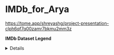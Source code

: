 # IMDb_for_Arya

https://tome.app/shreyashg/project-presentation-clph6qf7q00zamr7bkmu2mm3z

<a name="_page0_x69.69_y423.22"></a>**IMDb Dataset Legend**

<Details>

Each dataset is contained in a gzipped, tab-separated-values (TSV) formatted file in the UTF-8 character set. The first line in each file contains headers that describe what is in each column. A ‘\N’ is used to denote that a particular field is missing or null for that title/name. The available datasets are as follows:

<a name="_page0_x60.71_y555.04"></a>**title.akas.tsv.gz**

- titleId (string) - a tconst, an alphanumeric unique identifier of the title
- ordering (integer) – a number to uniquely identify rows for a given titleId
- title (string) – the localized title
- region (string) - the region for this version of the title
- language (string) - the language of the title
- types (array) - Enumerated set of attributes for this alternative title. One or more of the following: "alternative", "dvd", "festival", "tv", "video", "working", "original", "imdbDisplay". New values may be added in the future without warning
- attributes (array) - Additional terms to describe this alternative title, not enumerated
- isOriginalTitle (boolean) – 0: not original title; 1: original title <a name="_page1_x60.71_y183.54"></a>**title.basics.tsv.gz**
- tconst (string) - alphanumeric unique identifier of the title
- titleType (string) – the type/format of the title (e.g. movie, short, tvseries, tvepisode, video, etc)
- primaryTitle (string) – the more popular title / the title used by the filmmakers on promotional materials at the point of release
- originalTitle (string) - original title, in the original language
- isAdult (boolean) - 0: non-adult title; 1: adult title
- startYear (YYYY) – represents the release year of a title. In the case of TV Series, it is the series start year ![](Aspose.Words.6ef9d709-0a24-4a63-90ff-a7a4701c44f5.002.png) endYear (YYYY) – TV Series end year. ‘\N’ for all other title types ![](Aspose.Words.6ef9d709-0a24-4a63-90ff-a7a4701c44f5.003.png) runtimeMinutes – primary runtime of the title, in minutes ![](Aspose.Words.6ef9d709-0a24-4a63-90ff-a7a4701c44f5.004.png) genres (string array) – includes up to three genres associated with the title

<a name="_page1_x60.71_y549.05"></a>**title.crew.tsv.gz**

- tconst (string) - alphanumeric unique identifier of the title
- directors (array of nconsts) - director(s) of the given title
- writers (array of nconsts) – writer(s) of the given title

<a name="_page1_x60.71_y680.87"></a>**title.episode.tsv.gz**

- tconst (string) - alphanumeric identifier of episode
- parentTconst (string) - alphanumeric identifier of the parent TV Series
- seasonNumber (integer) – season number the episode belongs to
- episodeNumber (integer) – episode number of the tconst in the TV series

<a name="_page2_x60.71_y99.65"></a>**title.principals.tsv.gz**

- tconst (string) - alphanumeric unique identifier of the title
- ordering (integer) – a number to uniquely identify rows for a given titleId
- nconst (string) - alphanumeric unique identifier of the name/person
- category (string) - the category of job that person was in
- job (string) - the specific job title if applicable, else '\N'
- characters (string) - the name of the character played if applicable, else '\N'

<a name="_page2_x60.71_y321.35"></a>**title.ratings.tsv.gz**

- tconst (string) - alphanumeric unique identifier of the title
- averageRating – weighted average of all the individual user ratings
- numVotes - number of votes the title has received

<a name="_page2_x60.71_y453.18"></a>**name.basics.tsv.gz**

- nconst (string) - alphanumeric unique identifier of the name/person
- primaryName (string)– name by which the person is most often credited
- birthYear – in YYYY format
- deathYear – in YYYY format if applicable, else '\N'
- primaryProfession (array of strings)– the top-3 professions of the person
- knownForTitles (array of tconsts) – titles the person is known for

